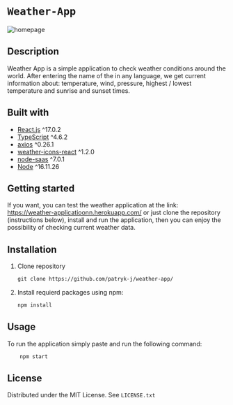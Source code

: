 # `Weather-App`

![homepage](https://firebasestorage.googleapis.com/v0/b/course-app-fb4f5.appspot.com/o/weatherapp.PNG?alt=media&token=217c2601-7b1e-4caf-9277-ab36342c295f)

## Description

Weather App is a simple application to check weather conditions around the world. After entering the name of the in any language, we get current information about: temperature, wind, pressure, highest / lowest temperature and sunrise and sunset times.

## Built with

- [React.js](https://pl.reactjs.org/) ^17.0.2
- [TypeScript](https://www.typescriptlang.org/) ^4.6.2
- [axios](https://www.npmjs.com/package/axios) ^0.26.1
- [weather-icons-react](https://mui.com/) ^1.2.0
- [node-saas](https://www.npmjs.com/package/node-sass) ^7.0.1
- [Node](https://nodejs.org/en/) ^16.11.26

## Getting started

If you want, you can test the weather application at the link: https://weather-applicatioonn.herokuapp.com/ or just clone the repository (instructions below), install and run the application, then you can enjoy the possibility of checking current weather data.

## Installation

1. Clone repository

   ```txt
   git clone https://github.com/patryk-j/weather-app/
   ```

2. Install requierd packages using npm:

   ```txt
   npm install
   ```

## Usage

To run the application simply paste and run the following command:

```txt
    npm start
```

## License

Distributed under the MIT License. See `LICENSE.txt`
